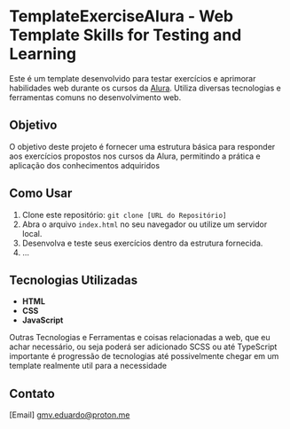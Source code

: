# TemplateExerciseAlura - Web Template Skills for Testing and Learning 

Este é um template desenvolvido para testar exercícios e aprimorar habilidades web durante os cursos da [Alura](https://www.alura.com.br/). Utiliza diversas tecnologias e ferramentas comuns no desenvolvimento web.

## Objetivo

O objetivo deste projeto é fornecer uma estrutura básica para responder aos exercícios propostos nos cursos da Alura, permitindo a prática e aplicação dos conhecimentos adquiridos

## Como Usar

1. Clone este repositório: `git clone [URL do Repositório]`
2. Abra o arquivo `index.html` no seu navegador ou utilize um servidor local.
3. Desenvolva e teste seus exercícios dentro da estrutura fornecida.
4. ...

## Tecnologias Utilizadas

- **HTML**
- **CSS**
- **JavaScript**

Outras Tecnologias e Ferramentas e coisas relacionadas a web, que eu achar necessário, ou seja poderá ser adicionado SCSS ou até TypeScript importante é progressão de tecnologias até possivelmente chegar em um template realmente util para a necessidade

## Contato

[Email] gmv.eduardo@proton.me

